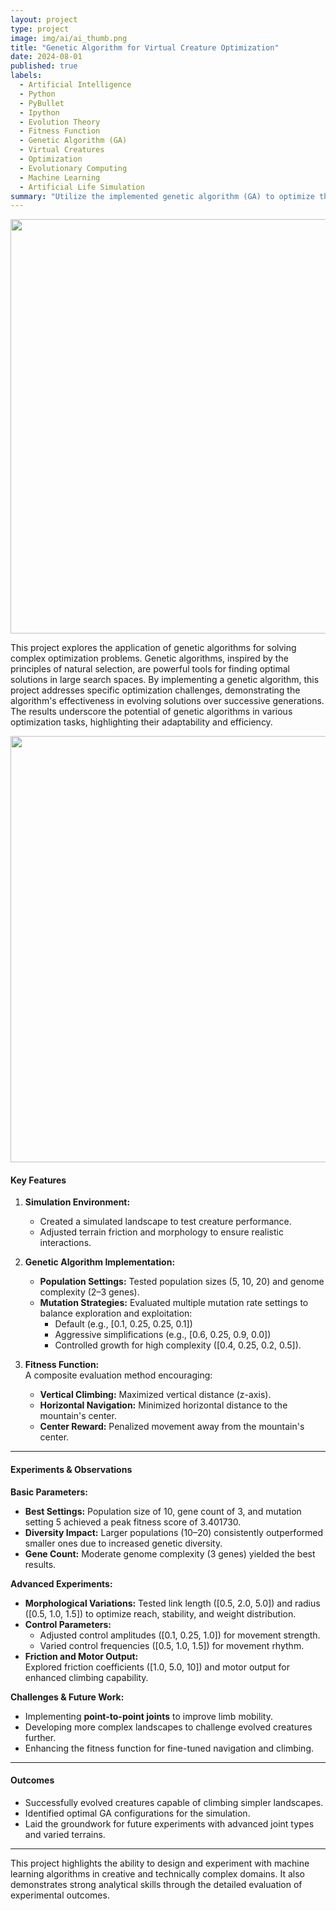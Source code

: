 ```yaml
---
layout: project
type: project
image: img/ai/ai_thumb.png
title: "Genetic Algorithm for Virtual Creature Optimization"
date: 2024-08-01
published: true
labels:
  - Artificial Intelligence
  - Python
  - PyBullet
  - Ipython
  - Evolution Theory
  - Fitness Function
  - Genetic Algorithm (GA)
  - Virtual Creatures
  - Optimization
  - Evolutionary Computing
  - Machine Learning
  - Artificial Life Simulation
summary: "Utilize the implemented genetic algorithm (GA) to optimize the performance of virtual creatures in a simulated environment designed to mimic the challenge of climbing a mountain. Inspiration is taken from Karl Sims Creatures. A standout example of applying evolutionary principles to solve optimization challenges in a creative and engaging way."
---
```


<div class="text-center p-4">
  <img width="883" height="663" src="../img/ai/ai_result_2.png" class="img-thumbnail" >
</div>

This project explores the application of genetic algorithms for solving complex optimization problems. Genetic algorithms, inspired by the principles of natural selection, are powerful tools for finding optimal solutions in large search spaces. By implementing a genetic algorithm, this project addresses specific optimization challenges, demonstrating the algorithm's effectiveness in evolving solutions over successive generations. The results underscore the potential of genetic algorithms in various optimization tasks, highlighting their adaptability and efficiency.

<div class="text-center p-4">
  <img width="1077" height="682" src="../img/ai/ai_result_1.png" class="img-thumbnail" >
</div>

#### **Key Features**
1. **Simulation Environment:**
   - Created a simulated landscape to test creature performance.
   - Adjusted terrain friction and morphology to ensure realistic interactions.

2. **Genetic Algorithm Implementation:**
   - **Population Settings:** Tested population sizes (5, 10, 20) and genome complexity (2–3 genes).
   - **Mutation Strategies:** Evaluated multiple mutation rate settings to balance exploration and exploitation:
     - Default (e.g., [0.1, 0.25, 0.25, 0.1])
     - Aggressive simplifications (e.g., [0.6, 0.25, 0.9, 0.0])
     - Controlled growth for high complexity ([0.4, 0.25, 0.2, 0.5]).

3. **Fitness Function:**  
   A composite evaluation method encouraging:
   - **Vertical Climbing:** Maximized vertical distance (z-axis).  
   - **Horizontal Navigation:** Minimized horizontal distance to the mountain's center.  
   - **Center Reward:** Penalized movement away from the mountain's center.

---

#### **Experiments & Observations**
**Basic Parameters:**
- **Best Settings:** Population size of 10, gene count of 3, and mutation setting 5 achieved a peak fitness score of 3.401730.
- **Diversity Impact:** Larger populations (10–20) consistently outperformed smaller ones due to increased genetic diversity.
- **Gene Count:** Moderate genome complexity (3 genes) yielded the best results.

**Advanced Experiments:**
- **Morphological Variations:** Tested link length ([0.5, 2.0, 5.0]) and radius ([0.5, 1.0, 1.5]) to optimize reach, stability, and weight distribution.
- **Control Parameters:**
  - Adjusted control amplitudes ([0.1, 0.25, 1.0]) for movement strength.
  - Varied control frequencies ([0.5, 1.0, 1.5]) for movement rhythm.
- **Friction and Motor Output:**  
   Explored friction coefficients ([1.0, 5.0, 10]) and motor output for enhanced climbing capability.
   
**Challenges & Future Work:**
- Implementing **point-to-point joints** to improve limb mobility.
- Developing more complex landscapes to challenge evolved creatures further.
- Enhancing the fitness function for fine-tuned navigation and climbing.

---

#### **Outcomes**
- Successfully evolved creatures capable of climbing simpler landscapes.
- Identified optimal GA configurations for the simulation.
- Laid the groundwork for future experiments with advanced joint types and varied terrains.

---

This project highlights the ability to design and experiment with machine learning algorithms in creative and technically complex domains. It also demonstrates strong analytical skills through the detailed evaluation of experimental outcomes.
